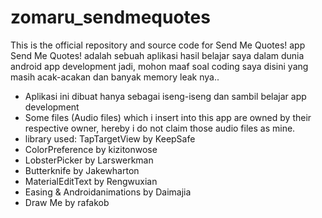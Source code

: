 # zomaru_sendmequotes
This is the official repository and source code for Send Me Quotes! app 
Send Me Quotes! adalah sebuah aplikasi hasil belajar saya dalam dunia android app development
jadi, mohon maaf soal coding saya disini yang masih acak-acakan dan banyak memory leak nya..

- Aplikasi ini dibuat hanya sebagai iseng-iseng dan sambil belajar app development
- Some files (Audio files) which i insert into this app are owned by their respective owner, hereby i do not claim those audio files as mine.
- library used: TapTargetView by KeepSafe
- ColorPreference by kizitonwose
- LobsterPicker by Larswerkman
- Butterknife by Jakewharton
- MaterialEditText by Rengwuxian
- Easing & Androidanimations by Daimajia
- Draw Me by rafakob
